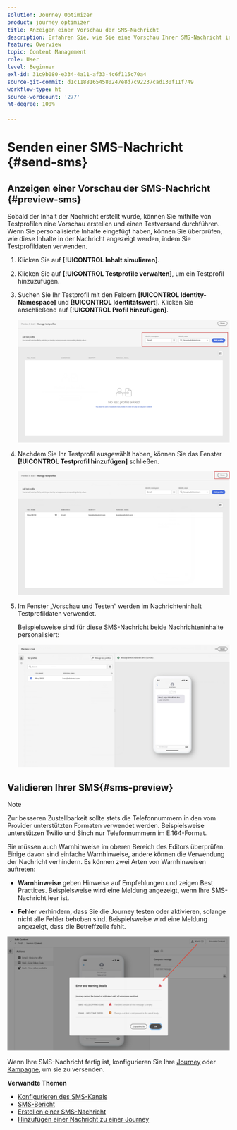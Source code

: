 ```yaml
---
solution: Journey Optimizer
product: journey optimizer
title: Anzeigen einer Vorschau der SMS-Nachricht
description: Erfahren Sie, wie Sie eine Vorschau Ihrer SMS-Nachricht in Journey Optimizer anzeigen und einen Testversand durchführen.
feature: Overview
topic: Content Management
role: User
level: Beginner
exl-id: 31c9b080-e334-4a11-af33-4c6f115c70a4
source-git-commit: d1c11881654580247e8d7c92237cad130f11f749
workflow-type: ht
source-wordcount: '277'
ht-degree: 100%

---
```


# Senden einer SMS-Nachricht {#send-sms}

## Anzeigen einer Vorschau der SMS-Nachricht {#preview-sms}

Sobald der Inhalt der Nachricht erstellt wurde, können Sie mithilfe von Testprofilen eine Vorschau erstellen und einen Testversand durchführen. Wenn Sie personalisierte Inhalte eingefügt haben, können Sie überprüfen, wie diese Inhalte in der Nachricht angezeigt werden, indem Sie Testprofildaten verwenden.

1. Klicken Sie auf **[!UICONTROL Inhalt simulieren]**.

1. Klicken Sie auf **[!UICONTROL Testprofile verwalten]**, um ein Testprofil hinzuzufügen.

1. Suchen Sie Ihr Testprofil mit den Feldern **[!UICONTROL Identity-Namespace]** und **[!UICONTROL Identitätswert]**. Klicken Sie anschließend auf **[!UICONTROL Profil hinzufügen]**.

   ![](assets/sms_preview_3.png)

1. Nachdem Sie Ihr Testprofil ausgewählt haben, können Sie das Fenster **[!UICONTROL Testprofil hinzufügen]** schließen.

   ![](assets/sms_preview_1.png)

1. Im Fenster „Vorschau und Testen“ werden im Nachrichteninhalt Testprofildaten verwendet.

   Beispielsweise sind für diese SMS-Nachricht beide Nachrichteninhalte personalisiert:

   ![](assets/sms_preview_2.png)

## Validieren Ihrer SMS{#sms-preview}

>[!NOTE]
>
> Zur besseren Zustellbarkeit sollte stets die Telefonnummern in den vom Provider unterstützten Formaten verwendet werden. Beispielsweise unterstützen Twilio und Sinch nur Telefonnummern im E.164-Format.

Sie müssen auch Warnhinweise im oberen Bereich des Editors überprüfen.  Einige davon sind einfache Warnhinweise, andere können die Verwendung der Nachricht verhindern. Es können zwei Arten von Warnhinweisen auftreten:

* **Warnhinweise** geben Hinweise auf Empfehlungen und zeigen Best Practices. Beispielsweise wird eine Meldung angezeigt, wenn Ihre SMS-Nachricht leer ist.

* **Fehler** verhindern, dass Sie die Journey testen oder aktivieren, solange nicht alle Fehler behoben sind. Beispielsweise wird eine Meldung angezeigt, dass die Betreffzeile fehlt.

![](assets/sms-alert-button.png)

Wenn Ihre SMS-Nachricht fertig ist, konfigurieren Sie Ihre [Journey](../building-journeys/journey-gs.md) oder [Kampagne](../campaigns/create-campaign.md), um sie zu versenden.

**Verwandte Themen**

* [Konfigurieren des SMS-Kanals](sms-configuration.md)
* [SMS-Bericht](../reports/journey-global-report.md#sms-global)
* [Erstellen einer SMS-Nachricht](create-sms.md)
* [Hinzufügen einer Nachricht zu einer Journey](../building-journeys/journeys-message.md)

